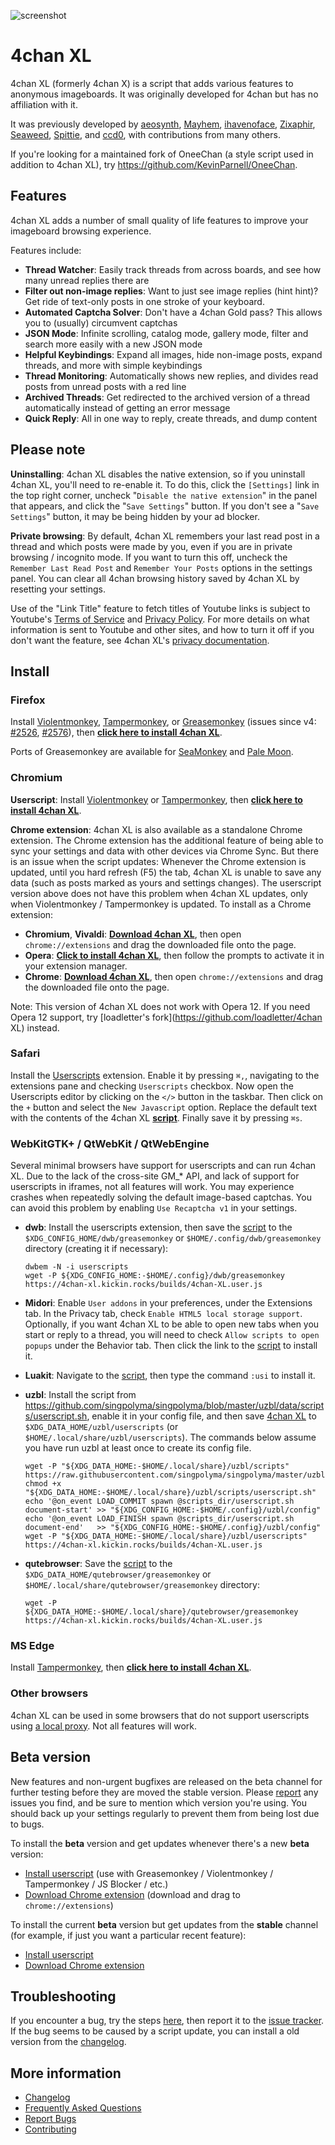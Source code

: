 ![screenshot](https://pentargency.github.io/4chan-xl/img/screenshot.png)
# 4chan XL
4chan XL (formerly 4chan X) is a script that adds various features to anonymous imageboards. It was originally developed for 4chan but has no affiliation with it.

It was previously developed by [aeosynth](https://github.com/aeosynth/4chan-x), [Mayhem](https://github.com/MayhemYDG/4chan-x), [ihavenoface](https://github.com/ihavenoface/4chan-x), [Zixaphir](https://github.com/zixaphir/appchan-x), [Seaweed](https://github.com/seaweedchan/4chan-x), [Spittie](https://github.com/Spittie/4chan-x), and [ccd0](https://github.com/ccd0/4chan-x), with contributions from many others.

If you're looking for a maintained fork of OneeChan (a style script used in addition to 4chan XL), try
https://github.com/KevinParnell/OneeChan.

## Features
4chan XL adds a number of small quality of life features to improve your imageboard browsing experience.

Features include:

- **Thread Watcher**: Easily track threads from across boards, and see how many unread replies there are 
- **Filter out non-image replies**: Want to just see image replies (hint hint)? Get ride of text-only posts in one stroke of your keyboard.
- **Automated Captcha Solver**: Don't have a 4chan Gold pass? This allows you to (usually) circumvent captchas
- **JSON Mode**: Infinite scrolling, catalog mode, gallery mode, filter and search more easily with a new JSON mode
- **Helpful Keybindings**: Expand all images, hide non-image posts, expand threads, and more with simple keybindings
- **Thread Monitoring**: Automatically shows new replies, and divides read posts from unread posts with a red line
- **Archived Threads**: Get redirected to the archived version of a thread automatically instead of getting an error message
- **Quick Reply**: All in one way to reply, create threads, and dump content

## Please note
**Uninstalling**: 4chan XL disables the native extension, so if you uninstall 4chan XL, you'll need to re-enable it. To do this, click the `[Settings]` link in the top right corner, uncheck "`Disable the native extension`" in the panel that appears, and click the "`Save Settings`" button. If you don't see a "`Save Settings`" button, it may be being hidden by your ad blocker.

**Private browsing**: By default, 4chan XL remembers your last read post in a thread and which posts were made by you, even if you are in private browsing / incognito mode. If you want to turn this off, uncheck the `Remember Last Read Post` and `Remember Your Posts` options in the settings panel. You can clear all 4chan browsing history saved by 4chan XL by resetting your settings.

Use of the "Link Title" feature to fetch titles of Youtube links is subject to Youtube's [Terms of Service](https://www.youtube.com/t/terms) and [Privacy Policy](http://www.google.com/policies/privacy). For more details on what information is sent to Youtube and other sites, and how to turn it off if you don't want the feature, see 4chan XL's [privacy documentation](https://github.com/pentargency/4chan-xl/wiki/Privacy).

## Install

### Firefox
Install [Violentmonkey](https://addons.mozilla.org/en-US/firefox/addon/violentmonkey/), [Tampermonkey](https://addons.mozilla.org/en-US/firefox/addon/tampermonkey/), or [Greasemonkey](https://addons.mozilla.org/en-US/firefox/addon/greasemonkey/) (issues since v4: [#2526](https://github.com/greasemonkey/greasemonkey/issues/2526), [#2576](https://github.com/greasemonkey/greasemonkey/issues/2574)), then **[click here to install 4chan XL](https://4chan-xl.kickin.rocks/builds/4chan-XL.user.js)**.

Ports of Greasemonkey are available for [SeaMonkey](https://sourceforge.net/projects/gmport/) and [Pale Moon](https://github.com/janekptacijarabaci/greasemonkey/releases/latest).

### Chromium
**Userscript**: Install [Violentmonkey](https://chrome.google.com/webstore/detail/violent-monkey/jinjaccalgkegednnccohejagnlnfdag) or [Tampermonkey](https://tampermonkey.net/), then **[click here to install 4chan XL](https://4chan-xl.kickin.rocks/builds/4chan-XL.user.js)**.

**Chrome extension**: 4chan XL is also available as a standalone Chrome extension. The Chrome extension has the additional feature of being able to sync your settings and data with other devices via Chrome Sync. But there is an issue when the script updates: Whenever the Chrome extension is updated, until you hard refresh (F5) the tab, 4chan XL is unable to save any data (such as posts marked as yours and settings changes). The userscript version above does not have this problem when 4chan XL updates, only when Violentmonkey / Tampermonkey is updated. To install as a Chrome extension:

- **Chromium**, **Vivaldi**: **[Download 4chan XL](https://4chan-xl.kickin.rocks/builds/4chan-XL.crx)**, then open `chrome://extensions` and drag the downloaded file onto the page.
- **Opera**: **[Click to install 4chan XL](https://4chan-xl.kickin.rocks/builds/4chan-XL.crx)**, then follow the prompts to activate it in your extension manager.
- **Chrome**: **[Download 4chan XL](https://4chan-xl.kickin.rocks/builds/4chan-XL.crx)**, then open `chrome://extensions` and drag the downloaded file onto the page.

Note: This version of 4chan XL does not work with Opera 12. If you need Opera 12 support, try [loadletter's fork](https://github.com/loadletter/4chan XL) instead.

### Safari
Install the [Userscripts](https://itunes.apple.com/us/app/userscripts/id1463298887) extension. Enable it by pressing `⌘,`, navigating to the extensions pane and checking `Userscripts` checkbox. Now open the Userscripts editor by clicking on the `</>` button in the taskbar. Then click on the `+` button and select the `New Javascript` option. Replace the default text with the contents of the 4chan XL **[script](https://4chan-xl.kickin.rocks/builds/4chan-XL.user.js)**. Finally save it by pressing `⌘s`.

### WebKitGTK+ / QtWebKit / QtWebEngine
Several minimal browsers have support for userscripts and can run 4chan XL. Due to the lack of the cross-site GM_* API, and lack of support for userscripts in iframes, not all features will work. You may experience crashes when repeatedly solving the default image-based captchas. You can avoid this problem by enabling `Use Recaptcha v1` in your settings.

- **dwb**: Install the userscripts extension, then save the [script](https://4chan-xl.kickin.rocks/builds/4chan-XL.user.js) to the `$XDG_CONFIG_HOME/dwb/greasemonkey` or `$HOME/.config/dwb/greasemonkey` directory (creating it if necessary):

  ```
  dwbem -N -i userscripts
  wget -P ${XDG_CONFIG_HOME:-$HOME/.config}/dwb/greasemonkey https://4chan-xl.kickin.rocks/builds/4chan-XL.user.js
  ```

- **Midori**: Enable `User addons` in your preferences, under the Extensions tab. In the Privacy tab, check `Enable HTML5 local storage support`. Optionally, if you want 4chan XL to be able to open new tabs when you start or reply to a thread, you will need to check `Allow scripts to open popups` under the Behavior tab. Then click the link to the [script](https://4chan-xl.kickin.rocks/builds/4chan-XL.user.js) to install it.

- **Luakit**: Navigate to the [script](https://4chan-xl.kickin.rocks/builds/4chan-XL.user.js), then type the command `:usi` to install it.

- **uzbl**: Install the script from https://github.com/singpolyma/singpolyma/blob/master/uzbl/data/scripts/userscript.sh, enable it in your config file, and then save [4chan XL](https://4chan-xl.kickin.rocks/builds/4chan-XL.user.js) to `$XDG_DATA_HOME/uzbl/userscripts` (or `$HOME/.local/share/uzbl/userscripts`). The commands below assume you have run uzbl at least once to create its config file.

  ```
  wget -P "${XDG_DATA_HOME:-$HOME/.local/share}/uzbl/scripts" https://raw.githubusercontent.com/singpolyma/singpolyma/master/uzbl/data/scripts/userscript.sh
  chmod +x "${XDG_DATA_HOME:-$HOME/.local/share}/uzbl/scripts/userscript.sh"
  echo '@on_event LOAD_COMMIT spawn @scripts_dir/userscript.sh document-start' >> "${XDG_CONFIG_HOME:-$HOME/.config}/uzbl/config"
  echo '@on_event LOAD_FINISH spawn @scripts_dir/userscript.sh document-end'   >> "${XDG_CONFIG_HOME:-$HOME/.config}/uzbl/config"
  wget -P "${XDG_DATA_HOME:-$HOME/.local/share}/uzbl/userscripts" https://4chan-xl.kickin.rocks/builds/4chan-XL.user.js
  ```

- **qutebrowser**: Save the [script](https://4chan-xl.kickin.rocks/builds/4chan-XL.user.js) to the `$XDG_DATA_HOME/qutebrowser/greasemonkey` or `$HOME/.local/share/qutebrowser/greasemonkey` directory:

  ```
  wget -P ${XDG_DATA_HOME:-$HOME/.local/share}/qutebrowser/greasemonkey https://4chan-xl.kickin.rocks/builds/4chan-XL.user.js
  ```

### MS Edge
Install [Tampermonkey](https://www.microsoft.com/en-us/store/p/tampermonkey/9nblggh5162s), then **[click here to install 4chan XL](https://4chan-xl.kickin.rocks/builds/4chan-XL.user.js)**.

### Other browsers
4chan XL can be used in some browsers that do not support userscripts using [a local proxy](https://github.com/ccd0/4chan-x-proxy). Not all features will work.

## Beta version
New features and non-urgent bugfixes are released on the beta channel for further testing before they are moved the stable version. Please [report](https://github.com/ccd0/4chan-x/issues?q=is%3Aopen+sort%3Aupdated-desc) any issues you find, and be sure to mention which version you're using. You should back up your settings regularly to prevent them from being lost due to bugs.

To install the **beta** version and get updates whenever there's a new **beta** version:
- [Install userscript](https://4chan-xl.kickin.rocks/builds/4chan-XL-beta.user.js) (use with Greasemonkey / Violentmonkey / Tampermonkey / JS Blocker / etc.)
- [Download Chrome extension](https://4chan-xl.kickin.rocks/builds/4chan-XL-beta.crx) (download and drag to `chrome://extensions`)

To install the current **beta** version but get updates from the **stable** channel (for example, if just you want a particular recent feature):
- [Install userscript](https://github.com/pentargency/4chan-xl/raw/beta/builds/4chan-XL.user.js)
- [Download Chrome extension](https://github.com/pentargency/4chan-xl/raw/beta/builds/4chan-XL.crx)

## Troubleshooting
If you encounter a bug, try the steps [here](https://github.com/pentargency/4chan-xl/blob/master/CONTRIBUTING.md#reporting-bugs), then report it to the [issue tracker](https://github.com/ccd0/4chan-x/issues?q=is%3Aopen+sort%3Aupdated-desc). If the bug seems to be caused by a script update, you can install a old version from the [changelog](https://github.com/pentargency/4chan-xl/blob/master/CHANGELOG.md).

## More information
- [Changelog](https://github.com/pentargency/4chan-xl/blob/master/CHANGELOG.md)
- [Frequently Asked Questions](https://github.com/pentargency/4chan-xl/wiki/Frequently-Asked-Questions)
- [Report Bugs](https://github.com/ccd0/4chan-x/issues)
- [Contributing](https://github.com/pentargency/4chan-xl/blob/master/CONTRIBUTING.md)

